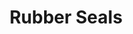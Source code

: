 ---
title: "Rubber Seals"
description: "Explore our comprehensive range of high-performance rubber seals, engineered for superior durability and reliability in diverse industrial applications."
layout: ../../../layouts/MainLayout.astro

main:
  id: 1
  content: "KapsTec offers a premier selection of rubber seals designed to meet the rigorous demands of modern industry. From preventing leaks in high-pressure systems to protecting components from environmental contaminants, our seals provide a robust and reliable solution. We utilize advanced materials and manufacturing processes to ensure every seal delivers exceptional performance and longevity."
  imgCard: "@images/rubber_seals.webp"
  imgMain: "@images/rubber_seals.webp"
  imgAlt: "A selection of high-quality industrial rubber seals."

tabs:
  - id: "tabs-with-card-item-1"
    dataTab: "#tabs-with-card-1"
    title: "Description"
  - id: "tabs-with-card-item-2"
    dataTab: "#tabs-with-card-2"
    title: "Specifications"
  - id: "tabs-with-card-item-3"
    dataTab: "#tabs-with-card-3"
    title: "Blueprints"

longDescription:
  title: "Engineered for Peak Performance"
  subTitle: "Our rubber seals are crafted with precision to provide a perfect fit and optimal function. They are resistant to oil, chemicals, and extreme temperatures, making them ideal for the Steel, Cement, and Power sectors."
  btnTitle: "Request a Quote"
  btnURL: "/contact"
  descriptionList:
    - title: "Material Excellence"
      subTitle: "Made from high-grade synthetic rubbers like NBR, Viton, and Silicone for maximum durability."
    - title: "Versatile Applications"
      subTitle: "Ideal for static and dynamic applications, including shafts, flanges, and hydraulic systems."
    - title: "Quality Assured"
      subTitle: "Each seal undergoes rigorous testing to meet international quality and performance standards."

specificationsLeft:
  - title: "Material"
    subTitle: "Nitrile (NBR), Viton (FKM), Silicone (VMQ)"
  - title: "Hardness"
    subTitle: "50-90 Shore A"
  - title: "Temperature Range"
    subTitle: "-40°C to 220°C (-40°F to 428°F)"

specificationsRight:
  - title: "Pressure Rating"
    subTitle: "Up to 25 MPa (3625 PSI)"
  - title: "Standard Compliance"
    subTitle: "ISO 9001, ASTM D2000"
  - title: "Available Sizes"
    subTitle: "Standard and custom sizes available upon request."

blueprints:
  first: "@images/blueprint-1.avif"
  second: "@images/blueprint-2.avif"
---